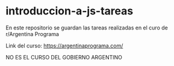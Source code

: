 # introduccion-a-js-tareas
En este repositorio se guardan las tareas realizadas en el curo de r/Argentina Programa

Link del curso: https://argentinaprograma.com/

NO ES EL CURSO DEL GOBIERNO ARGENTINO
